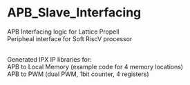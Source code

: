 # APB_Slave_Interfacing
 APB Interfacing logic for Lattice Propell<br>
 Peripheal interface for Soft RiscV processor<br><br>

 Generated IPX IP libraries for:<br>
 APB to Local Memory (example code for 4 memory locations)<br>
 APB to PWM (dual PWM, 1bit counter, 4 registers)<br>
 
